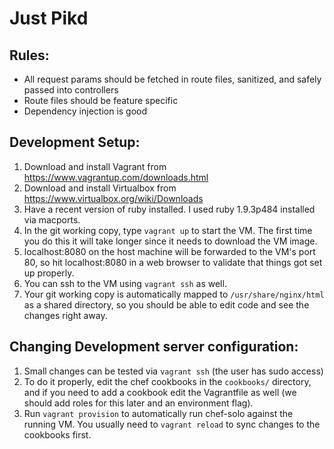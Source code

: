 Just Pikd
=========

Rules:
-------------
* All request params should be fetched in route files, sanitized, and safely passed into controllers
* Route files should be feature specific
* Dependency injection is good

Development Setup:
-------------
1. Download and install Vagrant from https://www.vagrantup.com/downloads.html
2. Download and install Virtualbox from https://www.virtualbox.org/wiki/Downloads
3. Have a recent version of ruby installed. I used ruby 1.9.3p484 installed via macports.
4. In the git working copy, type `vagrant up` to start the VM. The first time you do this it will take longer since it needs to download the VM image.
5. localhost:8080 on the host machine will be forwarded to the VM's port 80, so hit localhost:8080 in a web browser to validate that things got set up properly.
6. You can ssh to the VM using `vagrant ssh` as well.
7. Your git working copy is automatically mapped to `/usr/share/nginx/html` as a shared directory, so you should be able to edit code and see the changes right away.

Changing Development server configuration:
-------------
1. Small changes can be tested via `vagrant ssh` (the user has sudo access)
2. To do it properly, edit the chef cookbooks in the `cookbooks/` directory, and if you need to add a cookbook edit the Vagrantfile as well (we should add roles for this later and an environment flag).
3. Run `vagrant provision` to automatically run chef-solo against the running VM. You usually need to `vagrant reload` to sync changes to the cookbooks first.
